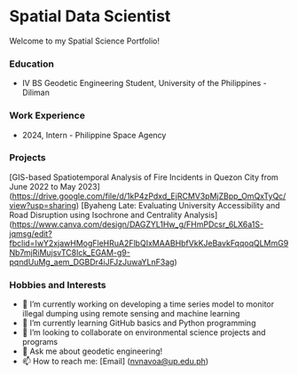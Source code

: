 # Spatial Data Scientist
Welcome to my Spatial Science Portfolio!

### Education
- IV BS Geodetic Engineering Student, University of the Philippines - Diliman

### Work Experience
- 2024, Intern - Philippine Space Agency

### Projects
[GIS-based Spatiotemporal Analysis of Fire Incidents in Quezon City from June 2022 to May 2023] (https://drive.google.com/file/d/1kP4zPdxd_EjRCMV3pMjZBpp_OmQxTyQc/view?usp=sharing)
[Byaheng Late: Evaluating University Accessibility and Road Disruption using Isochrone and Centrality Analysis] (https://www.canva.com/design/DAGZYL1Hw_g/FHmPDcsr_6LX6a1S-jqmsg/edit?fbclid=IwY2xjawHMogFleHRuA2FlbQIxMAABHbfVkKJeBavkFqqoqQLMmG9Nb7mjRiMujsvTC8lck_EGAM-g9-pqndUuMg_aem_DGBDr4iJFJzJuwaYLnF3ag) 

### Hobbies and Interests
- 🔭 I’m currently working on developing a time series model to monitor illegal dumping using remote sensing and machine learning
- 🌱 I’m currently learning GitHub basics and Python programming
- 👯 I’m looking to collaborate on environmental science projects and programs
- 💬 Ask me about geodetic engineering!
- 📫 How to reach me:
[Email] (nvnavoa@up.edu.ph)

